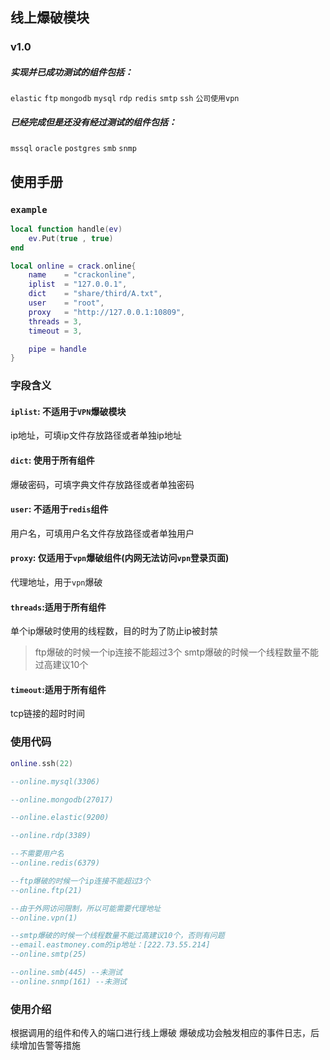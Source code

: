 ## 线上爆破模块
### v1.0
##### 实现并已成功测试的组件包括：
`elastic`
`ftp`
`mongodb`
`mysql`
`rdp`
`redis`
`smtp`
`ssh`
`公司使用vpn`
##### 已经完成但是还没有经过测试的组件包括：
`mssql`
`oracle`
`postgres`
`smb`
`snmp`

## 使用手册

### `example`
```lua
local function handle(ev)
    ev.Put(true , true)
end

local online = crack.online{
    name    = "crackonline",
    iplist  = "127.0.0.1",
    dict    = "share/third/A.txt",
    user    = "root",
    proxy   = "http://127.0.0.1:10809",
    threads = 3,
    timeout = 3,

    pipe = handle
}
```
### 字段含义
#### `iplist`: 不适用于`VPN`爆破模块
ip地址，可填ip文件存放路径或者单独ip地址
#### `dict`: 使用于所有组件
爆破密码，可填字典文件存放路径或者单独密码
#### `user`: 不适用于`redis`组件
用户名，可填用户名文件存放路径或者单独用户
#### `proxy`: 仅适用于`vpn`爆破组件(内网无法访问`vpn`登录页面)
代理地址，用于`vpn`爆破
#### `threads`:适用于所有组件
单个ip爆破时使用的线程数，目的时为了防止ip被封禁
>ftp爆破的时候一个ip连接不能超过3个
>smtp爆破的时候一个线程数量不能过高建议10个
#### `timeout`:适用于所有组件
tcp链接的超时时间

### 使用代码

```lua
online.ssh(22)

--online.mysql(3306)

--online.mongodb(27017)

--online.elastic(9200)

--online.rdp(3389)

--不需要用户名
--online.redis(6379)

--ftp爆破的时候一个ip连接不能超过3个
--online.ftp(21)

--由于外网访问限制，所以可能需要代理地址
--online.vpn(1)

--smtp爆破的时候一个线程数量不能过高建议10个，否则有问题
--email.eastmoney.com的ip地址：[222.73.55.214]
--online.smtp(25)

--online.smb(445) --未测试
--online.snmp(161) --未测试
```
### 使用介绍
根据调用的组件和传入的端口进行线上爆破
爆破成功会触发相应的事件日志，后续增加告警等措施
